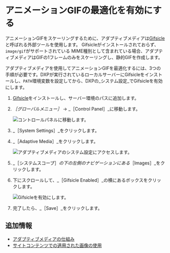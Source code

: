 # アニメーションGIFの最適化を有効にする
<!--TASK: Relocate to Adaptive Media section. -->
アニメーションGIFをスケーリングするために、アダプティブメディアは[Gifsicle](https://www.lcdf.org/gifsicle/)と呼ばれる外部ツールを使用します。 Gifsicleがインストールされておらず、`image/gif`がサポートされている MIME種別として含まれている場合、アダプティブメディアはGIFの1フレームのみをスケーリングし、静的GIFを作成します。

アダプティブメディアを使用してアニメーションGIFを最適化するには、3つの手順が必要です。DXPが実行されているローカルサーバーにGifsicleをインストールし、`PATH`環境変数を設定してから、DXPの_システム設定_でGifsicleを有効にします。

1. [Gifsicle](https://www.lcdf.org/gifsicle/)をインストールし、サーバー環境のパスに追加します。

1. _［グローバルメニュー］_ &rarr; _［Control Panel］_に移動します。

    ![コントロールパネルに移動します。](./enabling-optimization-of-animated-gifs/images/01.png)

1. _［System Settings］_をクリックします。
1. _［Adaptive Media］_をクリックします。

   ![アダプティブメディアのシステム設定にアクセスします。](./enabling-optimization-of-animated-gifs/images/02.png)

1. _［システムスコープ］_の下の左側のナビゲーションにある_［Images］_をクリックします。
1. 下にスクロールして、_［Gifsicle Enabled］_の横にあるボックスをクリックします。

    ![Gifsicleを有効にします。](./enabling-optimization-of-animated-gifs/images/03.png)

1. 完了したら、_［Save］_をクリックします。

## 追加情報

* [アダプティブメディアの仕組み](../publishing-and-sharing/serving-device-and-screen-optimized-media/how-adaptive-media-works.md)
* [サイトコンテンツでの適用された画像の使用](../publishing-and-sharing/serving-device-and-screen-optimized-media/using-adapted-images-in-site-content.md)
